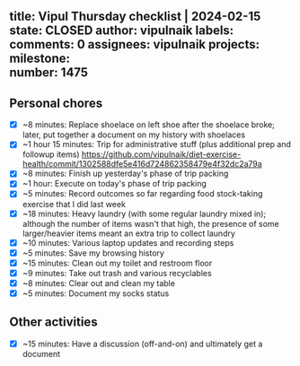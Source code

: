 title:	Vipul Thursday checklist | 2024-02-15
state:	CLOSED
author:	vipulnaik
labels:	
comments:	0
assignees:	vipulnaik
projects:	
milestone:	
number:	1475
--
## Personal chores

- [x] ~8 minutes: Replace shoelace on left shoe after the shoelace broke; later, put together a document on my history with shoelaces
- [x] ~1 hour 15 minutes: Trip for administrative stuff (plus additional prep and followup items) https://github.com/vipulnaik/diet-exercise-health/commit/1302588dfe5e416d724862358479e4f32dc2a79a
- [x] ~8 minutes: Finish up yesterday's phase of trip packing
- [x] ~1 hour: Execute on today's phase of trip packing
- [x] ~5 minutes: Record outcomes so far regarding food stock-taking exercise that I did last week
- [x] ~18 minutes: Heavy laundry (with some regular laundry mixed in); although the number of items wasn't that high, the presence of some larger/heavier items meant an extra trip to collect laundry
- [x] ~10 minutes: Various laptop updates and recording steps
- [x] ~5 minutes: Save my browsing history
- [x] ~15 minutes: Clean out my toilet and restroom floor
- [x] ~9 minutes: Take out trash and various recyclables
- [x] ~8 minutes: Clear out and clean my table
- [x] ~5 minutes: Document my socks status

## Other activities

- [x] ~15 minutes: Have a discussion (off-and-on) and ultimately get a document

